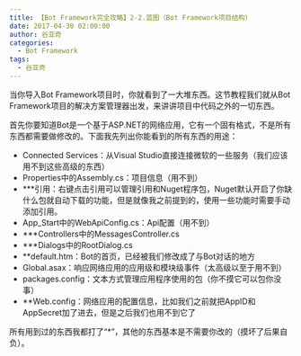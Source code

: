 ```yaml
---
title: 【Bot Framework完全攻略】2-2.蓝图（Bot Framework项目结构）
date: 2017-04-30 02:00:00
author: 谷亚奇
categories:
  - Bot Framework
tags:
  - 谷亚奇
---
```


当你导入Bot Framework项目时，你就看到了一大堆东西。这节教程我们就从Bot Framework项目的解决方案管理器出发，来讲讲项目中代码之外的一切东西。

<!-- More -->

首先你要知道Bot是一个基于ASP.NET的网络应用，它有一个固有格式，不是所有东西都需要做修改的。下面我先列出你能看到的所有东西的用途：

- Connected Services：从Visual Studio直接连接微软的一些服务（我们应该用不到这些高级的东西）
- Properties中的Assembly.cs：项目信息（用不到）
- ***引用：右键点击引用可以管理引用和Nuget程序包，Nuget默认开启了你缺什么包就自动下载的功能，但是就像我之前提到的，使用一些功能时需要手动添加引用。
- App_Start中的WebApiConfig.cs：Api配置（用不到）
- ***Controllers中的MessagesController.cs
- ***Dialogs中的RootDialog.cs
- **default.htm：Bot的首页，已经被我们修改成了与Bot对话的地方
- Global.asax：响应网络应用的应用级和模块级事件（太高级以至于用不到）
- packages.config：文本方式管理应用程序使用的包（你不摸它可以包你没事）
- **Web.config：网络应用的配置信息，比如我们之前就把AppID和AppSecret加了进去，但是之后我们也用不到它了

所有用到过的东西我都打了“*”，其他的东西基本是不需要你改的（摸坏了后果自负）。
